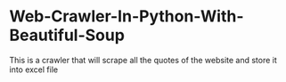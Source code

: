 # Web-Crawler-In-Python-With-Beautiful-Soup
This is a crawler that will scrape all the quotes of the website and store it into excel file
